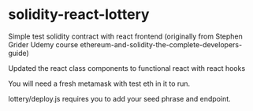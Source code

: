# solidity-react-lottery

Simple test solidity contract with react frontend (originally from Stephen Grider Udemy course ethereum-and-solidity-the-complete-developers-guide)

Updated the react class components to functional react with react hooks

You will need a fresh metamask with test eth in it to run.

lottery/deploy.js requires you to add your seed phrase and endpoint.
